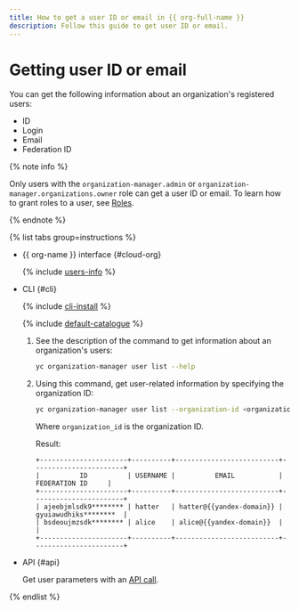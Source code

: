 ```yaml
---
title: How to get a user ID or email in {{ org-full-name }}
description: Follow this guide to get user ID or email.
---
```


# Getting user ID or email

You can get the following information about an organization's registered users:
* ID
* Login
* Email
* Federation ID

{% note info %}

Only users with the `organization-manager.admin` or `organization-manager.organizations.owner` role can get a user ID or email. To learn how to grant roles to a user, see [Roles](../security/index.md#admin).

{% endnote %}

{% list tabs group=instructions %}

- {{ org-name }} interface {#cloud-org}

  {% include [users-info](../../_includes/users-info.md) %}

- CLI {#cli}

  {% include [cli-install](../../_includes/cli-install.md) %}

  {% include [default-catalogue](../../_includes/default-catalogue.md) %}

  1. See the description of the command to get information about an organization's users:

      ```bash
      yc organization-manager user list --help
      ```

  1. Using this command, get user-related information by specifying the organization ID:

      ```bash
      yc organization-manager user list --organization-id <organization_ID>
      ```

      Where `organization_id` is the organization ID.

      Result:

      ```text
      +----------------------+----------+--------------------------+-----------------------+
      |          ID          | USERNAME |          EMAIL           |     FEDERATION ID     |
      +----------------------+----------+--------------------------+-----------------------+
      | ajeebjmlsdk9******** | hatter   | hatter@{{yandex-domain}} | gyuiawudhiks********  |
      | bsdeoujmzsdk******** | alice    | alice@{{yandex-domain}}  |                       |
      +----------------------+----------+--------------------------+-----------------------+
      ```

- API {#api}

  Get user parameters with an [API call](../api-ref/User/listMembers.md).

{% endlist %}